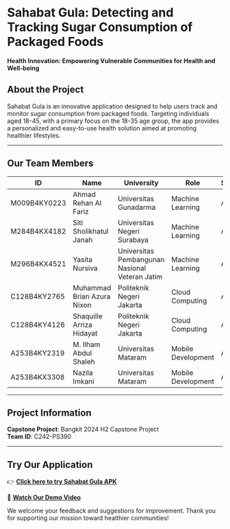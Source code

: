 # Sahabat Gula: Detecting and Tracking Sugar Consumption of Packaged Foods

**Health Innovation: Empowering Vulnerable Communities for Health and Well-being**

## About the Project
Sahabat Gula is an innovative application designed to help users track and monitor sugar consumption from packaged foods. Targeting individuals aged 18-45, with a primary focus on the 18-35 age group, the app provides a personalized and easy-to-use health solution aimed at promoting healthier lifestyles.

---

## Our Team Members

| ID                    | Name                       | University                                      | Role                 | Status  |
|----------------------|----------------------------|------------------------------------------------|----------------------|---------|
| M009B4KY0223         | Ahmad Rehan Al Fariz      | Universitas Gunadarma                          | Machine Learning     | Active  |
| M284B4KX4182         | Siti Sholikhatul Janah    | Universitas Negeri Surabaya                   | Machine Learning     | Active  |
| M296B4KX4521         | Yasita Nursiva            | Universitas Pembangunan Nasional Veteran Jatim | Machine Learning     | Active  |
| C128B4KY2765         | Muhammad Brian Azura Nixon| Politeknik Negeri Jakarta                     | Cloud Computing      | Active  |
| C128B4KY4126         | Shaquille Arriza Hidayat | Politeknik Negeri Jakarta                     | Cloud Computing      | Active  |
| A253B4KY2319         | M. Ilham Abdul Shaleh     | Universitas Mataram                            | Mobile Development   | Active  |
| A253B4KX3308         | Nazila Imkani             | Universitas Mataram                            | Mobile Development   | Active  |

---

## Project Information
**Capstone Project**: Bangkit 2024 H2 Capstone Project  
**Team ID**: C242-PS390

---

## Try Our Application
👉 **[Click here to try Sahabat Gula APK](https://bit.ly/SahabatGulaAPK)**  

🎥 **[Watch Our Demo Video](https://bit.ly/SahabatGulaDemoVideo)**  

We welcome your feedback and suggestions for improvement. Thank you for supporting our mission toward healthier communities!

